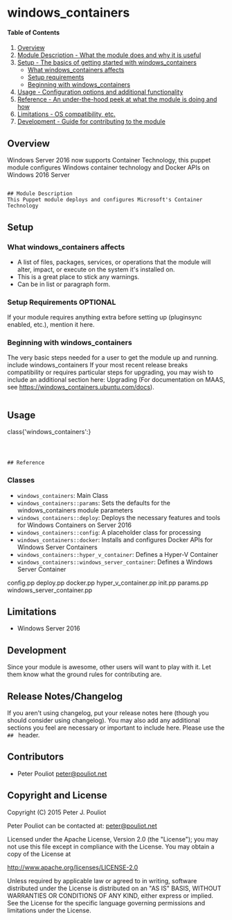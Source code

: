 # windows_containers

#### Table of Contents

1. [Overview](#overview)
2. [Module Description - What the module does and why it is useful](#module-description)
3. [Setup - The basics of getting started with windows_containers](#setup)
    * [What windows_containers affects](#what-windows_containers-affects)
    * [Setup requirements](#setup-requirements)
    * [Beginning with windows_containers](#beginning-with-windows_containers)
4. [Usage - Configuration options and additional functionality](#usage)
5. [Reference - An under-the-hood peek at what the module is doing and how](#reference)
5. [Limitations - OS compatibility, etc.](#limitations)
6. [Development - Guide for contributing to the module](#development)

## Overview
Windows Server 2016 now supports Container Technology, this puppet module 
configures Windows container technology and Docker APIs on Windows 2016 Server

 ```

## Module Description
This Puppet module deploys and configures Microsoft's Container Technology
 ```


## Setup

### What windows_containers affects

* A list of files, packages, services, or operations that the module will alter,
  impact, or execute on the system it's installed on.
* This is a great place to stick any warnings.
* Can be in list or paragraph form.

### Setup Requirements **OPTIONAL**

If your module requires anything extra before setting up (pluginsync enabled,
etc.), mention it here.


### Beginning with windows_containers

The very basic steps needed for a user to get the module up and running.
include windows_containers
If your most recent release breaks compatibility or requires particular steps
for upgrading, you may wish to include an additional section here: Upgrading
(For documentation on MAAS, see https://windows_containers.ubuntu.com/docs).


 ```
 ```


## Usage

  class{'windows_containers':}

 ```



## Reference

 ```

### Classes
* `windows_containers`: Main Class
* `windows_containers::params`: Sets the defaults for the windows_containers module parameters
* `windows_containers::deploy`: Deploys the necessary features and tools for Windows Containers on Server 2016
* `windows_containers::config`: A placeholder class for processing
* `windows_containers::docker`: Installs and configures Docker APIs for Windows Server Containers
* `windows_containers::hyper_v_container`: Defines a Hyper-V Container
* `windows_containers::windows_server_container`: Defines a Windows Server Container

config.pp  deploy.pp  docker.pp  hyper_v_container.pp  init.pp  params.pp  windows_server_container.pp

## Limitations

* Windows Server 2016

## Development

Since your module is awesome, other users will want to play with it. Let them
know what the ground rules for contributing are.

## Release Notes/Changelog

If you aren't using changelog, put your release notes here (though you should
consider using changelog). You may also add any additional sections you feel are
necessary or important to include here. Please use the `## ` header.

## Contributors
* Peter Pouliot <peter@pouliot.net>

## Copyright and License

Copyright (C) 2015 Peter J. Pouliot

Peter Pouliot can be contacted at: peter@pouliot.net

Licensed under the Apache License, Version 2.0 (the "License");
you may not use this file except in compliance with the License.
You may obtain a copy of the License at

  http://www.apache.org/licenses/LICENSE-2.0

Unless required by applicable law or agreed to in writing, software
distributed under the License is distributed on an "AS IS" BASIS,
WITHOUT WARRANTIES OR CONDITIONS OF ANY KIND, either express or implied.
See the License for the specific language governing permissions and
limitations under the License.
